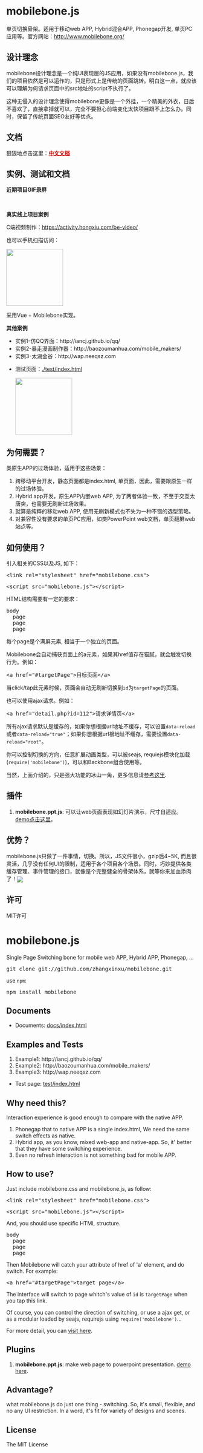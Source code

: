 mobilebone.js
=============
单页切换骨架。适用于移动web APP, Hybrid混合APP, Phonegap开发, 单页PC应用等。官方网站：<a href="http://www.mobilebone.org/">http://www.mobilebone.org/</a>


设计理念
------------------
mobilebone设计理念是一个纯UI表现层的JS应用，如果没有mobilebone.js，我们的项目依然是可以运作的，只是形式上是传统的页面跳转。明白这一点，就应该可以理解为何请求页面中的src地址的script不执行了。

这种无侵入的设计理念使得mobilebone更像是一个外挂，一个精美的外衣，日后不喜欢了，直接拿掉就可以，完全不要担心前端变化太快项目跟不上怎么办。同时，保留了传统页面SEO友好等优点。

文档
------------------

狠狠地点击这里：<a href="https://www.zhangxinxu.com/GitHub/mobilebone/docs/" style="color: #cd0000;"><strong>中文文档</strong></a>


实例、测试和文档
------------------

**近期项目GIF录屏**

<img src="https://qidian.qpic.cn/qidian_common/349573/60b54a019ccce3709b04af2401caf4a4/0" alt="">

<img src="https://qidian.qpic.cn/qidian_common/349573/f8b6198e5e35b53604be9de6f6a083f4/0" alt="">

**真实线上项目案例**

C端视频制作：https://activity.hongxiu.com/be-video/

也可以手机扫描访问：
<p><img src="https://imgservices-1252317822.image.myqcloud.com/image/20201012/rrsqqyiu1w.png" width="150" height="150" /></p>

采用Vue + Mobilebone实现。

**其他案例**

<ul>
	<li>实例1-仿QQ界面：http://iancj.github.io/qq/</li>
	<li>实例2-暴走漫画制作器：http://baozoumanhua.com/mobile_makers/</li>
	<li>实例3-太湖金谷：http://wap.neeqsz.com</li>
</ul>

<ul>
	<li>测试页面：<a href="https://www.zhangxinxu.com/GitHub/mobilebone/test/">./test/index.html</a>
		<p><img src="https://qidian.qpic.cn/qidian_common/349573/6b30e1a98239bdd169b16d9570151baf/0" width="150" height="150"></p>
	</li>
</ul>

为何需要？
-------------
类原生APP的过场体验，适用于这些场景：<br>
1. 跨移动平台开发，静态页面都是index.html, 单页面，因此，需要跟原生一样的过场体验。<br>
2. Hybrid app开发，原生APP内嵌web APP, 为了两者体验一致，不至于交互太唐突，也需要无刷新过场效果。<br>
3. 就算是纯粹的移动web APP, 使用无刷新模式也不失为一种不错的选型策略。<br>
4. 对兼容性没有要求的单页PC应用，如类PowerPoint web文档，单页翻屏web站点等。


如何使用？
---------------
引入相关的CSS以及JS, 如下：
<pre>&lt;link rel="stylesheet" href="mobilebone.css"></pre>
<pre>&lt;script src="mobilebone.js">&lt;/script></pre>

HTML结构需要有一定的要求：
<pre>body
  page
  page
  page</pre>

每个page是个满屏元素, 相当于一个独立的页面。

Mobilebone会自动捕获页面上的a元素，如果其href值存在猫腻，就会触发切换行为。例如：
<pre>&lt;a href="#targetPage">目标页面&lt;/a></pre>

当click/tap此元素时候，页面会自动无刷新切换到<code>id</code>为<code>targetPage</code>的页面。

也可以使用ajax请求。例如：
<pre>&lt;a href="detail.php?id=112">请求详情页&lt;/a></pre>

所有ajax请求默认是缓存的，如果你想根据url地址不缓存，可以设置<code>data-reload</code>或者<code>data-reload="true"</code>；如果你想根据url根地址不缓存，需要设置<code>data-reload="root"</code>。

你可以控制切换的方向，任意扩展动画类型，可以被seajs, requiejs模块化加载(<code>require('mobilebone')</code>)，可以和Backbone组合使用等。

当然，上面介绍的，只是强大功能的冰山一角，更多信息请[参考这里](https://www.zhangxinxu.com/wordpress/?p=4381).

插件
----------------
<ol>
	<li><strong>mobilebone.ppt.js</strong>: 可以让web页面表现如幻灯片演示，尺寸自适应。 <a href="https://www.zhangxinxu.com/GitHub/mobilebone/plugins/ppt/index.html">demo点击这里</a>。</li>
</ol>

优势？
------------------
mobilebone.js只做了一件事情，切换。所以，JS文件很小，gzip后4~5K, 而且很灵活，几乎没有任何UI的限制，适用于各个项目各个场景。同时，巧妙提供各类缓存管理、事件管理的接口，就像是个完整健全的骨架体系，就等你来加血添肉了！<img src="https://mat1.gtimg.com/www/mb/images/face/4.gif" align="absmiddle">

许可
-------------------
MIT许可

mobilebone.js
=============
Single Page Switching bone for mobile web APP, Hybrid APP, Phonegap, ...

<pre>git clone git://github.com/zhangxinxu/mobilebone.git</pre>

use <code>npm</code>:
<pre>npm install mobilebone</pre>

Documents
------------------

<ul>
    <li>Documents: <a href="https://www.zhangxinxu.com/GitHub/mobilebone/plugins/ppt/index.html">docs/index.html</a></li>
</ul>

Examples and Tests
------------------
<ol>
	<li>Example1: http://iancj.github.io/qq/</li>
	<li>Example2: http://baozoumanhua.com/mobile_makers/</li>
	<li>Example3: http://wap.neeqsz.com</li>
</ol>

<ul>
	<li>Test page: <a href="https://www.zhangxinxu.com/GitHub/mobilebone/develop/test/index.html">test/index.html</a></li>
</ul>


Why need this?
-----------------
Interaction experience is good enough to compare with the native APP. <br>
1. Phonegap that to native APP is a single index.html, We need the same switch effects as native.<br>
2. Hybrid app, as you know, mixed web-app and native-app. So, it' better that they have some switching experience.<br>
3. Even no refresh interaction is not something bad for mobile APP.

How to use?
----------------
Just include mobilebone.css and mobilebone.js, as follow:
<pre>&lt;link rel="stylesheet" href="mobilebone.css"></pre>
<pre>&lt;script src="mobilebone.js">&lt;/script></pre>

And, you should use specific HTML structure.
<pre>body
  page
  page
  page</pre>

Then Mobilebone will catch your attribute of href of 'a' element, and do switch. For example:
<pre>&lt;a href="#targetPage">target page&lt;/a></pre>

The interface will switch to page whitch's value of <code>id</code> is <code>targetPage</code> when you tap this link.

Of course, you can control the direction of switching, or use a ajax get, or as a modular loaded by seajs, requirejs using <code>require('mobilebone')</code>...

For more detail, you can [visit here](http://www.zhangxinxu.com/wordpress/?p=4381).

Plugins
----------------
<ol>
	<li><strong>mobilebone.ppt.js</strong>: make web page to powerpoint presentation. <a href="https://www.zhangxinxu.com/GitHub/mobilebone/plugins/ppt/index.html">demo here</a>.</li>
</ol>

Advantage?
--------------
what mobilebone.js do just one thing - switching. So, it's small, flexible, and no any UI restriction. In a word, it's fit for variety of designs and scenes.

License
-------------------
The MIT License





